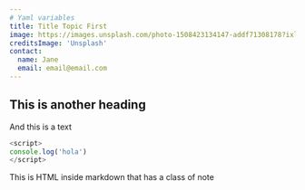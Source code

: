 ```yaml
---
# Yaml variables
title: Title Topic First
image: https://images.unsplash.com/photo-1508423134147-addf71308178?ixlib=rb-1.2.1&ixid=eyJhcHBfaWQiOjEyMDd9&auto=format&fit=crop&w=400&h=400&q=80
creditsImage: 'Unsplash'
contact:
  name: Jane
  email: email@email.com
---
```


## This is another heading

And this is a text 
```js
<script>
console.log('hola')
</script>
```

<div class="bg-blue-500 text-white p-4 mb-4">
  This is HTML inside markdown that has a class of note
</div>

